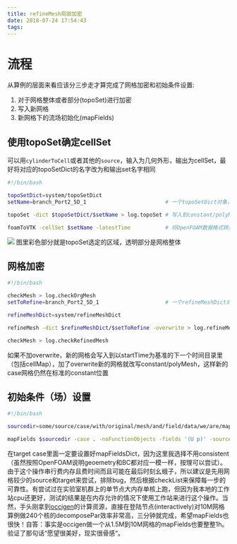 ```yaml
---
title: refineMesh局部加密
date: 2018-07-24 17:54:43
tags:
---
```


# 流程
从算例的层面来看应该分三步走才算完成了网格加密和初始条件设置:
1. 对于网格整体或者部分(topoSet)进行加密
2. 写入新网格
3. 新网格下的流场初始化(mapFields)

## 使用topoSet确定cellSet
可以用`cylinderToCell`或者其他的`source`，输入为几何外形，输出为cellSet，最好将对应的topoSetDict的名字改为和输出set名字相同
```bash
#!/bin/bash

topoSetDict=system/topoSetDict                    
setName=branch_Port2_5D_1                         # 一个topoSetDict对象，取名branch_Port2_5D_1

topoSet -dict $topoSetDict/$setName > log.topoSet # 写入到constant/polyMesh/sets/{branch_Port2_5D_1  nonOrthoFaces  refinedCells}

foamToVTK -cellSet $setName -latestTime           # 将OpenFOAM数据格式转换为vtk格式，此步骤需有时间目录，生成文件在VTK目录下
```
![](topoSet_T.png)
图里彩色部分就是topoSet选定的区域，透明部分是网格整体

## 网格加密
```bash
#!/bin/bash

checkMesh > log.checkOrgMesh
setToRefine=branch_Port2_5D_1                     # 一个refineMeshDict对象，取名branch_Port2_5D_1

refineMeshDict=system/refineMeshDict

refineMesh -dict $refineMeshDict/$setToRefine -overwrite > log.refineMesh # this will write "polyMesh/cellMap" to startTime dir

checkMesh > log.checkRefinedMesh
```
如果不加overwrite，新的网格会写入到以startTime为基准的下一个时间目录里（包括cellMap），加了overwrite新的网格就改写constant/polyMesh，这样新的case网格仍然在标准的constant位置

## 初始条件（场）设置
```bash
#!/bin/bash

sourcedir=some/source/case/with/original/mesh/and/field/data/we/are/mapping

mapFields $sourcedir -case . -noFunctionObjects -fields '(U p)' -sourceTime '7' -targetRegion region0 > log.mapFields_7 2>&1
```
在target case里面一定要设置好mapFieldsDict，因为这里我选择不用consistent（虽然按照OpenFOAM说明geoemetry和BC都对应一模一样，按理可以尝试）。由于这个操作串行费内存且费时间而且可能在最后时刻幺蛾子，所以建议是先用网格较少的source和target来尝试，排除bug，然后根据checkList来保障每一步的可靠性。有尝试过在实验室机群上的单节点大内存单核上跑，但因为我本地的工作站cpu还更好，测试的结果是在内存允许的情况下使用工作站来进行这个操作。当然，手头刚拿到[occigen](https://www.top500.org/list/2018/06/?page=1)的计算资源，直接在登陆节点(interactively)对10M网格算例做240个核的decomposePar效率非常高，三分钟就完成，希望mapFields也很快！自答：事实是occigen做一个从1.5M到10M网格的mapFields也要整整1h。验证了那句话“愿望很美好，现实很骨感“。
